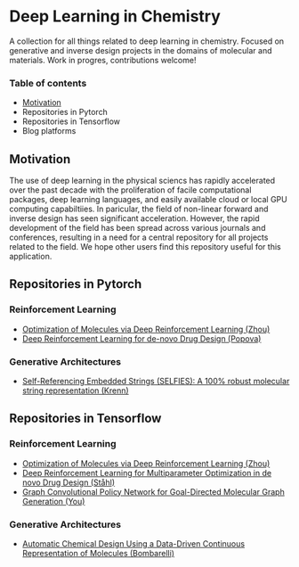 # Deep Learning in Chemistry
A collection for all things related to deep learning in chemistry. Focused on generative and inverse design projects in the domains of molecular and materials. Work in progres, contributions welcome!


### Table of contents

* [Motivation](#motivation)
* Repositories in Pytorch
* Repositories in Tensorflow
* Blog platforms


## Motivation

The use of deep learning in the physical sciencs has rapidly accelerated over the past decade with the proliferation of facile computational packages, deep learning languages, and easily available cloud or local GPU computing capabiltiies. In paricular, the field of non-linear forward and inverse design has seen significant acceleration. However, the rapid development of the field has been spread across various journals and conferences, resulting in a need for a central repository for all projects related to the field. We hope other users find this repository useful for this application.

## Repositories in Pytorch
### Reinforcement Learning
* [ Optimization of Molecules via Deep Reinforcement Learning (Zhou)](https://github.com/EXJUSTICE/MolDQN-pytorch)
* [Deep Reinforcement Learning for de-novo Drug Design (Popova)](https://github.com/isayev/ReLeaSE)

### Generative Architectures
* [Self-Referencing Embedded Strings (SELFIES): A 100% robust molecular string representation (Krenn)](https://github.com/aspuru-guzik-group/selfies)

## Repositories in Tensorflow
### Reinforcement Learning
* [Optimization of Molecules via Deep Reinforcement Learning (Zhou)](https://github.com/google-research/google-research/tree/master/mol_dqn)
* [Deep Reinforcement Learning for Multiparameter Optimization in de novo Drug Design (Ståhl)](https://github.com/stan-his/DeepFMPO)
* [Graph Convolutional Policy Network for Goal-Directed Molecular Graph Generation (You)](https://github.com/bowenliu16/rl_graph_generation)

### Generative Architectures
* [Automatic Chemical Design Using a Data-Driven Continuous Representation of Molecules (Bombarelli)](https://github.com/aspuru-guzik-group/chemical_vae)
